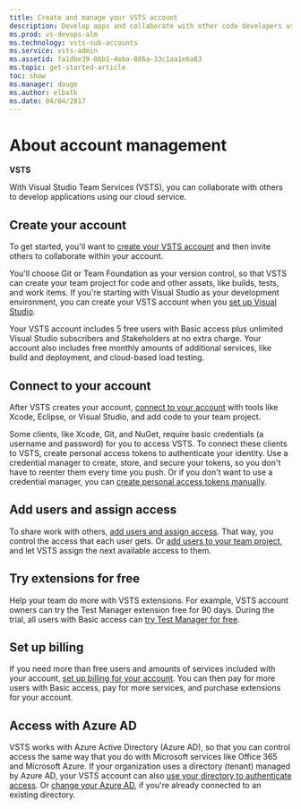 ```yaml
---
title: Create and manage your VSTS account 
description: Develop apps and collaborate with other code developers using the VSTS integrated cloud service 
ms.prod: vs-devops-alm
ms.technology: vsts-sub-accounts
ms.service: vsts-admin
ms.assetid: fa1dbe39-08b1-4eba-886a-33c1aa1e6a83
ms.topic: get-started-article
toc: show
ms.manager: douge
ms.author: elbatk
ms.date: 04/04/2017
---
```



# About account management  
<b>VSTS</b> 

With Visual Studio Team Services (VSTS), you can collaborate with others to develop applications using our cloud service.  

## Create your account

To get started, you'll want to [create your VSTS account](create-account-msa-or-work-student.md) and then invite others to collaborate within your account.  

You'll choose Git or Team Foundation as your version control, 
so that VSTS can create your team project for code and other assets, 
like builds, tests, and work items. If you're starting with Visual Studio 
as your development environment, you can create your VSTS account when you 
[set up Visual Studio](set-up-vs.md).

Your VSTS account includes 5 free users 
with Basic access plus unlimited Visual Studio 
subscribers and Stakeholders at no extra charge. 
Your account also includes free monthly amounts 
of additional services, like build and deployment, 
and cloud-based load testing.

## Connect to your account
After VSTS creates your account, 
[connect to your account](../connect/connect-team-projects.md) 
with tools like Xcode, Eclipse, or Visual Studio, 
and add code to your team project.

Some clients, like Xcode, Git, and NuGet, require basic credentials 
(a username and password) for you to access VSTS. 
To connect these clients to VSTS, 
create personal access tokens to authenticate your identity. 
Use a credential manager to create, store, and secure your tokens, 
so you don't have to reenter them every time you push. 
Or if you don't want to use a credential manager, you can 
[create personal access tokens manually](use-personal-access-tokens-to-authenticate.md).

## Add users and assign access
To share work with others, 
[add users and assign access](add-account-users-assign-access-levels.md). 
That way, you control the access that each user gets. 
Or [add users to your team project](add-team-members-vs.md), 
and let VSTS assign the next available access to them.

## Try extensions for free
Help your team do more with VSTS extensions. 
For example, VSTS account owners can 
try the Test Manager extension free for 90 days. 
During the trial, all users with Basic access can 
[try Test Manager for free](../billing/try-additional-features-vs.md).

## Set up billing
If you need more than free users and amounts 
of services included with your account, 
[set up billing for your account](../billing/set-up-billing-for-your-account-vs.md).
You can then pay for more users with Basic access, 
pay for more services, and purchase extensions for your account.

## Access with Azure AD
VSTS works with Azure Active Directory (Azure AD), 
so that you can control access the same way that you do 
with Microsoft services like Office 365 and Microsoft Azure. 
If your organization uses a directory (tenant) managed by Azure AD, 
your VSTS account can also 
[use your directory to authenticate access](access-with-azure-ad.md). 
Or [change your Azure AD](change-azure-active-directory-vsts-account.md), 
if you're already connected to an existing directory.
